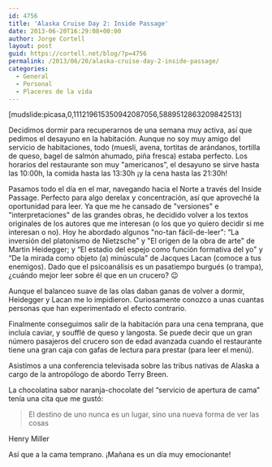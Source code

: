 ```yaml
---
id: 4756
title: 'Alaska Cruise Day 2: Inside Passage'
date: 2013-06-20T16:29:08+00:00
author: Jorge Cortell
layout: post
guid: https://cortell.net/blog/?p=4756
permalink: /2013/06/20/alaska-cruise-day-2-inside-passage/
categories:
  - General
  - Personal
  - Placeres de la vida
---
```

[mudslide:picasa,0,111219615350942087056,5889512863209842513]

Decidimos dormir para recuperarnos de una semana muy activa, así que pedimos el desayuno en la habitación. Aunque no soy muy amigo del servicio de habitaciones, todo (muesli, avena, tortitas de arándanos, tortilla de queso, bagel de salmón ahumado, piña fresca) estaba perfecto. Los horarios del restaurante son muy "americanos”, el desayuno se sirve hasta las 10:00h, la comida hasta las 13:30h ¡y la cena hasta las 21:30h!

Pasamos todo el día en el mar, navegando hacia el Norte a través del Inside Passage. Perfecto para algo derelax y concentración, así que aproveché la oportunidad para leer. Ya que me he cansado de "versiones" e "interpretaciones" de las grandes obras, he decidido volver a los textos originales de los autores que me interesan (o los que yo quiero decidir si me interesan o no). Hoy he abordado algunos "no-tan fácil-de-leer": “La inversión del platonismo de Nietzsche" y "El origen de la obra de arte" de Martin Heidegger; y “El estadio del espejo como función formativa del yo" y “De la mirada como objeto (a) minúscula" de Jacques Lacan (comoce a tus enemigos). Dado que el psicoanálisis es un pasatiempo burgués (o trampa), ¿cuándo mejor leer sobre él que en un crucero? 😉

Aunque el balanceo suave de las olas daban ganas de volver a dormir, Heidegger y Lacan me lo impidieron. Curiosamente conozco a unas cuantas personas que han experimentado el efecto contrario.

Finalmente conseguimos salir de la habitación para una cena temprana, que incluía caviar, y soufflé de queso y langosta. Se puede decir que un gran número pasajeros del crucero son de edad avanzada cuando el restaurante tiene una gran caja con gafas de lectura para prestar (para leer el menú).

Asistimos a una conferencia televisada sobre las tribus nativas de Alaska a cargo de la antropólogo de abordo Terry Breen.

La chocolatina sabor naranja-chocolate del “servicio de apertura de cama” tenía una cita que me gustó:

> El destino de uno nunca es un lugar, sino una nueva forma de ver las cosas

Henry Miller

Así que a la cama temprano. ¡Mañana es un día muy emocionante!